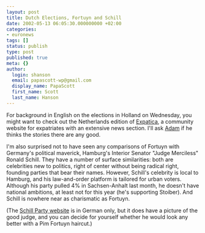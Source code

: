 ```yaml
---
layout: post
title: Dutch Elections, Fortuyn and Schill
date: 2002-05-13 06:05:30.000000000 +02:00
categories:
- euronews
tags: []
status: publish
type: post
published: true
meta: {}
author:
  login: shanson
  email: papascott-wp@gmail.com
  display_name: PapaScott
  first_name: Scott
  last_name: Hanson
---
```

<p>For background in English on the elections in Holland on Wednesday, you might want to check out the Netherlands edition of <a href="http://www.expatica.com/index.asp?s=0">Expatica</a>, a community website for expatriates with an extensive news section. I'll ask <a href="http://live.curry.com">Adam</a> if he thinks the stories there are any good. </p>
<p>I'm also surprised not to have seen any comparisons of Fortuyn with Germany's political maverick, Hamburg's Interior Senator "Judge Merciless" Ronald Schill. They have a number of surface similarities: both are celebrities new to politics, right of center without being radical right, founding parties that bear their names. However, Schill's celebrity is local to Hamburg, and his law-and-order platform is tailored for urban voters. Although his party pulled 4% in Sachsen-Anhalt last month, he doesn't have national ambitions, at least not for this year (he's supporting Stoiber). And Schill is nowhere near as charismatic as Fortuyn.</p>
<p>(The <a href="http://www.schill-partei.de/">Schill Party website</a> is in German only, but it does have a picture of the good judge, and you can decide for yourself whether he would look any better with a Pim Fortuyn haircut.)</p>

